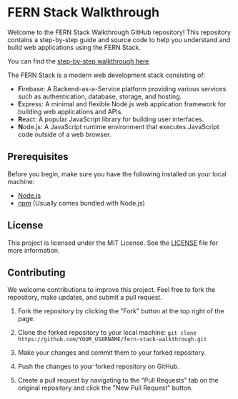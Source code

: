 # FERN Stack Walkthrough

Welcome to the FERN Stack Walkthrough GitHub repository! This repository contains a step-by-step guide and source code to help you understand and build web applications using the FERN Stack.

You can find the [step-by-step walkthrough here](https://dev.to/wra-sol/ferntastic-web-development-a-starters-walkthrough-of-the-fern-stack-700)

The FERN Stack is a modern web development stack consisting of:
- **F**irebase: A Backend-as-a-Service platform providing various services such as authentication, database, storage, and hosting.
- **E**xpress: A minimal and flexible Node.js web application framework for building web applications and APIs.
- **R**eact: A popular JavaScript library for building user interfaces.
- **N**ode.js: A JavaScript runtime environment that executes JavaScript code outside of a web browser.

## Prerequisites

Before you begin, make sure you have the following installed on your local machine:

- [Node.js](https://nodejs.org/en/download/)
- [npm](https://www.npmjs.com/get-npm) (Usually comes bundled with Node.js)

## License

This project is licensed under the MIT License. See the [LICENSE](LICENSE.md) file for more information.

## Contributing

We welcome contributions to improve this project. Feel free to fork the repository, make updates, and submit a pull request.

1. Fork the repository by clicking the "Fork" button at the top right of the page.

2. Clone the forked repository to your local machine:
`git clone https://github.com/YOUR_USERNAME/fern-stack-walkthrough.git`

3. Make your changes and commit them to your forked repository.

4. Push the changes to your forked repository on GitHub.

5. Create a pull request by navigating to the "Pull Requests" tab on the original repository and click the "New Pull Request" button.
